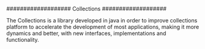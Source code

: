 ###################
Collections
###################

The Collections is a library developed in java in order to improve collections
platform to accelerate the development of most applications, making it more
dynamics and better, with new interfaces, implementations and functionality.